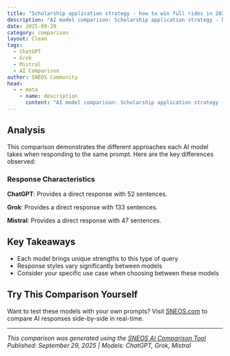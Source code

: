 ```yaml
---
title: "Scholarship application strategy - how to win full rides in 2025"
description: "AI model comparison: Scholarship application strategy - how to win full rides in 2025..."
date: 2025-09-29
category: comparison
layout: Clean
tags:
  - ChatGPT
  - Grok
  - Mistral
  - AI Comparison
author: SNEOS Community
head:
  - - meta
    - name: description
      content: "AI model comparison: Scholarship application strategy - how to win full rides in 2025..."
---
```


<ChatComparison
  title="Scholarship application strategy - how to win full rides in 2025"
  prompt="Scholarship application strategy - how to win full rides in 2025"
  :responses='{
    "ChatGPT": "Winning full-ride scholarships in 2025 requires a strategic, multi-faceted approach that highlights your academic excellence, leadership, extracurricular involvement, and personal story. Here\u2019s a comprehensive strategy to maximize your chances:\n\n### 1. Start Early and Research Thoroughly\n- **Identify scholarships early**: Many full-ride scholarships have deadlines up to a year in advance. Start researching in junior year of high school or earlier.\n- **Create a spreadsheet**: Track scholarships, deadlines, requirements, award amounts, and application materials needed.\n- **Look beyond college websites**: Search local organizations, foundations, companies, and national scholarship databases like Fastweb, College Board, Cappex, and Niche.\n\n### 2. Excel Academically\n- **Maintain a high GPA**: Aim for at least a 3.7\u002B or equivalent, especially in rigorous courses (AP, IB, Honors).\n- **Prepare for standardized tests**: Although many schools are test-optional, competitive scholarships often consider SAT/ACT scores.\n- **Take advanced courses**: Show academic rigor through challenging coursework.\n- **Pursue honors and awards**: Regional, state, or national academic recognitions strengthen applications.\n\n### 3. Develop Strong Leadership and Extracurricular Profiles\n- **Lead in clubs/organizations**: Hold meaningful leadership positions.\n- **Commit long-term to activities**: Depth is often more impressive than breadth.\n- **Engage in community service**: Volunteer regularly; some scholarships focus on service-oriented students.\n- **Demonstrate unique talents or skills**: Music, athletics, STEM competitions, arts, etc.\n\n### 4. Build Relationships for Outstanding Recommendations\n- **Ask teachers, mentors early**: Give them ample time and provide your resume or summary of achievements.\n- **Choose recommenders who know you well**: Their letters should illustrate your strengths and character vividly.\n\n### 5. Craft Compelling Essays and Personal Statements\n- **Tailor essays to each scholarship**: Address the prompt specifically.\n- **Tell a compelling story**: Share challenges overcome, goals, motivations.\n- **Showcase your fit and value**: Explain why you deserve the scholarship and how you will contribute to the community or field.\n- **Proofread and get feedback**: Avoid grammatical errors and vague statements.\n\n### 6. Apply to Schools Offering Full-Ride Scholarships\n- **Research universities with full-ride scholarships**: Some schools offer automatic or competitive full rides for high achievers (e.g., University of Alabama, University of Oregon, Duke, Emory).\n- **Understand application requirements**: Some require separate scholarship applications or interviews.\n- **Meet all deadlines and provide all materials**: Missing components can disqualify you.\n\n### 7. Leverage Unique Scholarships\n- **Minority or identity-based scholarships**: Some full rides cater to underrepresented groups.\n- **Talent or career-specific scholarships**: STEM, education, healthcare, arts, etc., fields may have dedicated awards.\n- **Financial-need based scholarships**: Demonstrate genuine need accurately with FAFSA and CSS Profile.\n\n### 8. Prepare for Interviews\n- **Practice common scholarship interview questions**: Be confident, articulate, and authentic.\n- **Know your application inside-out**: Be ready to discuss your essays, achievements, and goals.\n\n### 9. Manage Your Applications Wisely\n- **Apply broadly**: Increase your chances by applying to multiple scholarships.\n- **Keep track of every submission**: Follow up if necessary.\n- **Stay organized**: Use calendars and reminders.\n\n### 10. Consider Alternative Full-Ride Options\n- **Service scholarships**: ROTC, Teach for America, AmeriCorps.\n- **Employer tuition reimbursement**: For students planning to work post-college.\n- **State-sponsored programs**: Some states have full-ride programs for top in-state students.\n\n---\n\n### Summary Timeline\n\n| Timeframe           | Action                           |\n|---------------------|---------------------------------|\n| Junior Year Start   | Research, prepare for tests, begin leadership roles |\n| Junior Year Fall/Winter | Take tests, identify scholarships, start essays |\n| Senior Year Early   | Finalize applications, request recommendations |\n| Senior Year Fall/Winter | Submit applications, prepare for interviews |\n\n---\n\n### Final Tips\n- Stay persistent and organized.\n- Focus on quality over quantity\u2014apply to scholarships where you meet criteria well.\n- Seek help from counselors, mentors, and scholarship advisors.\n- Be authentic and showcase your unique story.\n\nIf you want, I can also help you find specific scholarships or draft essays!",
    "Grok": "Winning a full-ride scholarship in 2025 requires a strategic, proactive approach that combines academic excellence, extracurricular involvement, personal storytelling, and meticulous preparation. Full-ride scholarships, which cover tuition, fees, and often living expenses, are highly competitive, so standing out is crucial. Below is a comprehensive strategy tailored for success in 2025, incorporating current trends and timeless principles.\n\n---\n\n### **1. Understand the Landscape of Full-Ride Scholarships in 2025**\nBefore diving into applications, research the types of full-ride scholarships available and the trends shaping them in 2025:\n- **Merit-Based Scholarships**: Awarded for academic performance (GPA, test scores), leadership, or talent (athletics, arts). Examples include the National Merit Scholarship or university-specific awards like the University of Alabama\u2019s Presidential Scholarship.\n- **Need-Based Scholarships**: Often tied to financial need, like the Gates Scholarship or QuestBridge National College Match for low-income, high-achieving students.\n- **Field-Specific Scholarships**: Target students pursuing specific majors (e.g., STEM, healthcare) or underrepresented groups. Many tech companies and industries are increasing funding for diversity in STEM.\n- **Institutional Scholarships**: Many colleges (e.g., Duke, USC, Vanderbilt) offer full rides to a small percentage of admits\u2014check each school\u2019s financial aid page.\n- **Emerging Trends for 2025**: With rising tuition costs, more universities are emphasizing full-ride programs to attract top talent. Additionally, there\u2019s a growing focus on sustainability, innovation, and diversity, so scholarships may prioritize applicants with demonstrated impact in these areas.\n\n**Action Step**: Create a spreadsheet of full-ride opportunities, including deadlines, eligibility criteria, and award amounts. Use resources like Scholarships.com, Fastweb, and college websites. Focus on scholarships aligning with your strengths (academics, leadership, community service, etc.).\n\n---\n\n### **2. Build a Strong Academic Foundation**\nAcademic excellence is often a prerequisite for full-ride scholarships.\n- **Aim for Top Grades**: Maintain a high GPA (ideally 3.8\u002B unweighted or equivalent). If your GPA isn\u2019t perfect, show an upward trend or explain challenges in your application.\n- **Excel in Standardized Tests**: Although many schools are test-optional, strong SAT/ACT scores can set you apart for merit-based awards. Aim for scores in the top percentile (e.g., SAT 1450\u002B or ACT 32\u002B for competitive programs). Take practice tests and consider tutoring if needed.\n- **Take Rigorous Courses**: Enroll in AP, IB, or honors classes if available. Scholarship committees value students who challenge themselves.\n- **Stay Consistent**: Academic performance over multiple years matters more than last-minute cramming.\n\n**Action Step**: If 2025 is your application year, use 2024 to shore up grades and test scores. Meet with your school counselor to map out a challenging yet manageable course load.\n\n---\n\n### **3. Craft a Compelling Personal Narrative**\nFull-ride scholarships aren\u2019t just about numbers; they\u2019re about who you are and the impact you\u2019ve made. Your story needs to resonate with reviewers.\n- **Identify Your Unique Angle**: What sets you apart? Maybe it\u2019s overcoming adversity, a passion for a cause, or a specific talent. For example, a student who started a community project to combat food insecurity has a memorable story.\n- **Show Impact**: Scholarship committees prioritize candidates who demonstrate leadership and tangible contributions. Quantify your achievements (e.g., \u201CRaised $5,000 for local charity\u201D or \u201CTutored 20 underprivileged students weekly\u201D).\n- **Align with Scholarship Values**: Tailor your narrative to match the mission of each scholarship. For instance, the Gates Scholarship emphasizes leadership and community service for underserved students\u2014highlight those traits if you\u2019re applying.\n\n**Action Step**: Write a personal statement draft early (even a year in advance). Reflect on key experiences that shaped you. Get feedback from mentors or teachers to refine your story.\n\n---\n\n### **4. Excel in Extracurriculars with Depth, Not Breadth**\nFull-ride winners often have deep involvement in a few areas rather than superficial participation in many.\n- **Leadership Roles**: Take on roles like club president, team captain, or student government officer. Scholarships value initiative and responsibility.\n- **Community Service**: Volunteer consistently in a cause you care about. Long-term commitment (e.g., 3\u002B years with a nonprofit) shows dedication.\n- **Passion Projects**: Start your own initiative\u2014a blog, fundraiser, or app\u2014if it ties to your goals. This demonstrates entrepreneurship, a trait many scholarships reward.\n- **Awards and Recognition**: Win competitions (e.g., science fairs, debate tournaments, sports) or earn state/national honors to boost your resume.\n\n**Action Step**: By early 2024, focus on 2-3 extracurriculars where you can make a significant impact. Document your contributions with specific details for applications.\n\n---\n\n### **5. Secure Strong Recommendations**\nLetters of recommendation can humanize your application and validate your achievements.\n- **Choose Wisely**: Pick teachers, counselors, or mentors who know you well and can speak to your character, work ethic, and potential.\n- **Provide Context**: Give recommenders a \u201Cbrag sheet\u201D with your accomplishments, goals, and the scholarship\u2019s focus so they can tailor their letters.\n- **Ask Early**: Request letters at least 2-3 months before deadlines to avoid last-minute stress.\n\n**Action Step**: Identify 2-3 potential recommenders by mid-2024. Build relationships with them by engaging in class or seeking their advice.\n\n---\n\n### **6. Master the Application Process**\nAttention to detail can make or break your chances.\n- **Start Early**: Many full-ride scholarships have deadlines in fall or early winter (e.g., QuestBridge deadlines are often in September). Begin preparing essays and materials in summer 2024 for 2025 applications.\n- **Tailor Every Application**: Customize essays and responses to each scholarship\u2019s prompts. Generic submissions are easy to spot and often rejected.\n- **Highlight Financial Need (If Applicable)**: For need-based full rides, complete the FAFSA and CSS Profile accurately and on time. Be transparent about your circumstances in essays if allowed.\n- **Proofread Obsessively**: Typos or sloppy formatting can hurt your credibility. Use tools like Grammarly and ask peers or family to review.\n- **Follow Up**: Confirm that all materials (transcripts, test scores, letters) are received by the deadline.\n\n**Action Step**: Set a calendar with deadlines for 2025 scholarship applications. Allocate time for drafting, revising, and submitting well ahead of due dates.\n\n---\n\n### **7. Apply to Multiple Scholarships and Colleges**\nDiversify your applications to maximize chances.\n- **Target Safety, Match, and Reach Scholarships**: Apply to a mix of highly competitive (e.g., Gates, Coca-Cola Scholars) and less competitive institutional full rides.\n- **Leverage College-Specific Scholarships**: Many universities automatically consider admitted students for full rides if they meet criteria (e.g., high GPA/test scores). Apply to schools known for generous aid, like Berea College or Cooper Union.\n- **Look for Local Opportunities**: Smaller, local scholarships often have less competition and can stack with larger awards.\n\n**Action Step**: Aim to apply to 10-15 scholarships, balancing national, regional, and school-specific options. Track progress in your spreadsheet.\n\n---\n\n### **8. Prepare for Interviews (If Required)**\nSome full-ride scholarships, like the Gates or university-specific awards, include interviews.\n- **Practice Common Questions**: Be ready to discuss your goals, challenges, and why you deserve the scholarship. Use the STAR method (Situation, Task, Action, Result) to structure answers.\n- **Show Confidence and Authenticity**: Be honest, enthusiastic, and prepared to explain anything on your application.\n- **Research the Program**: Know the scholarship\u2019s history, mission, and notable alumni to demonstrate genuine interest.\n\n**Action Step**: Conduct mock interviews with a teacher, counselor, or family member in late 2024 to build confidence.\n\n---\n\n### **9. Stay Resilient and Adaptable**\nRejection is common even for strong candidates. Persistence pays off.\n- **Learn from Feedback**: If possible, ask for feedback on unsuccessful applications to improve future ones.\n- **Keep Applying**: Don\u2019t stop after early deadlines\u2014many scholarships have later rounds or rolling admissions.\n- **Consider Alternatives**: If a full ride doesn\u2019t work out, look for partial scholarships, grants, or affordable colleges to minimize debt.\n\n**Action Step**: Maintain a positive mindset. Treat each application as a learning experience, and don\u2019t give up.\n\n---\n\n### **10. Resources and Tools for 2025**\n- **Scholarship Databases**: Fastweb, Scholarships.com, Going Merry.\n- **Test Prep**: Khan Academy (free SAT prep), ACT.org, or paid services like PrepScholar.\n- **Essay Help**: Purdue OWL for writing tips, or local writing centers.\n- **Financial Aid Info**: FAFSA.gov, College Board\u2019s CSS Profile, and school financial aid offices.\n\n---\n\n### **Final Timeline for 2025 Success**\n- **Early 2024**: Research scholarships, boost GPA, study for tests, and deepen extracurricular involvement.\n- **Mid 2024**: Draft personal statements, identify recommenders, and take standardized tests.\n- **Late 2024**: Finalize essays, submit early applications (e.g., QuestBridge in September), and prepare for interviews.\n- **Early 2025**: Submit remaining applications, follow up on materials, and attend interviews.\n- **Mid 2025**: Review offers, appeal if needed, and commit to a program.\n\n---\n\nWinning a full-ride scholarship in 2025 is achievable with preparation, authenticity, and persistence. By showcasing your academic prowess, personal story, and societal impact, while applying strategically, you can position yourself as a top contender. Start now\u2014every step builds toward your goal! If you have specific scholarships or circumstances in mind, let me know, and I can",
    "Mistral": "Winning full-ride scholarships is highly competitive, but with a strategic approach, you can significantly improve your chances. Here\u0027s a step-by-step strategy to help you win full-ride scholarships for the 2025 academic year:\n\n### 1. **Start Early**\n- **Research:** Begin researching scholarships as early as possible. Many scholarships have deadlines well in advance of the academic year.\n- **Preparation:** Gather all necessary documents, such as transcripts, letters of recommendation, and essays.\n\n### 2. **Identify Your Strengths**\n- **Academic Achievements:** Highlight your GPA, standardized test scores, and any academic awards.\n- **Extracurricular Activities:** Emphasize leadership roles, community service, and any unique skills or talents.\n- **Personal Story:** Craft a compelling narrative about your background, challenges you\u0027ve overcome, and your future goals.\n\n### 3. **Target Specific Scholarships**\n- **Merit-Based:** Look for scholarships that reward academic excellence, leadership, and community service.\n- **Need-Based:** If you have financial need, apply for scholarships that consider economic circumstances.\n- **Demographic-Based:** Seek out scholarships tailored to your specific demographic, such as ethnicity, gender, or first-generation college students.\n- **Field-Specific:** Apply for scholarships related to your intended major or career field.\n\n### 4. **Craft Strong Applications**\n- **Essays:** Write compelling essays that showcase your personality, goals, and why you deserve the scholarship. Tailor each essay to the specific scholarship.\n- **Letters of Recommendation:** Choose recommenders who know you well and can speak to your strengths and achievements.\n- **Resume:** Create a professional resume that highlights your academic and extracurricular accomplishments.\n\n### 5. **Network and Build Relationships**\n- **Mentors:** Seek out mentors who can provide guidance and support.\n- **Scholarship Offices:** Build relationships with scholarship offices at your high school or college.\n- **Community:** Engage with your community through volunteer work and leadership roles.\n\n### 6. **Stay Organized**\n- **Track Deadlines:** Use a calendar or planner to keep track of application deadlines.\n- **Follow-Up:** Follow up with scholarship committees if you haven\u0027t heard back by the expected date.\n\n### 7. **Leverage Technology**\n- **Scholarship Databases:** Use online databases like Fastweb, Scholarships.com, and the College Board\u0027s BigFuture to find scholarships.\n- **Social Media:** Follow scholarship organizations on social media for updates and additional opportunities.\n\n### 8. **Practice Interview Skills**\n- **Mock Interviews:** Practice answering common scholarship interview questions.\n- **Professionalism:** Dress professionally and arrive early for any in-person interviews.\n\n### 9. **Apply Broadly**\n- **Multiple Applications:** Apply to as many scholarships as possible to increase your chances.\n- **Local and National:** Look for both local and national scholarships.\n\n### 10. **Follow Instructions Carefully**\n- **Read Thoroughly:** Make sure you understand all the requirements and instructions for each scholarship.\n- **Proofread:** Double-check your applications for errors before submitting.\n\n### 11. **Stay Positive and Persistent**\n- **Rejections:** Don\u0027t get discouraged by rejections. Keep applying and refining your applications.\n- **Feedback:** Seek feedback from scholarship committees if you are not selected, and use it to improve future applications.\n\n### 12. **Financial Aid Office**\n- **Consult:** Regularly consult with your school\u0027s financial aid office for additional resources and opportunities.\n\nBy following these steps, you can create a comprehensive and effective strategy to increase your chances of winning full-ride scholarships for the 2025 academic year. Good luck!"
  }'
  published-date="16:28"
/>

## Analysis

This comparison demonstrates the different approaches each AI model takes when responding to the same prompt. Here are the key differences observed:

### Response Characteristics

**ChatGPT**: Provides a direct response with 52 sentences. 

**Grok**: Provides a direct response with 133 sentences. 

**Mistral**: Provides a direct response with 47 sentences. 

## Key Takeaways

- Each model brings unique strengths to this type of query
- Response styles vary significantly between models
- Consider your specific use case when choosing between these models

## Try This Comparison Yourself

Want to test these models with your own prompts? Visit [SNEOS.com](https://sneos.com) to compare AI responses side-by-side in real-time.

---

*This comparison was generated using the [SNEOS AI Comparison Tool](https://sneos.com)*
*Published: September 29, 2025 | Models: ChatGPT, Grok, Mistral*
